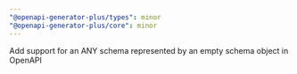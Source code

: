 ```yaml
---
"@openapi-generator-plus/types": minor
"@openapi-generator-plus/core": minor
---
```


Add support for an ANY schema represented by an empty schema object in OpenAPI
